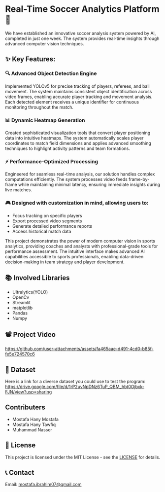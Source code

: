 # Real-Time Soccer Analytics Platform 🎯
We have established an innovative soccer analysis system powered by AI, completed in just one week. The system provides real-time insights through advanced computer vision techniques.
## ✨ Key Features:
### 🔍 Advanced Object Detection Engine 
Implemented YOLOv5 for precise tracking of players, referees, and ball movement. The system maintains consistent object identification across video frames, enabling accurate player tracking and movement analysis. Each detected element receives a unique identifier for continuous monitoring throughout the match.
### 📊 Dynamic Heatmap Generation
Created sophisticated visualization tools that convert player positioning data into intuitive heatmaps. The system automatically scales player coordinates to match field dimensions and applies advanced smoothing techniques to highlight activity patterns and team formations.
### ⚡ Performance-Optimized Processing 
Engineered for seamless real-time analysis, our solution handles complex computations efficiently. The system processes video feeds frame-by-frame while maintaining minimal latency, ensuring immediate insights during live matches.
### 🎮 Designed with customization in mind, allowing users to:

- Focus tracking on specific players
- Export processed video segments
- Generate detailed performance reports
- Access historical match data

This project demonstrates the power of modern computer vision in sports analytics, providing coaches and analysts with professional-grade tools for performance assessment. The intuitive interface makes advanced AI capabilities accessible to sports professionals, enabling data-driven decision-making in team strategy and player development.

## 📚 Involved Libraries 
- Ultralytics(YOLO)
- OpenCv
- Streamlit
- matplotlib
- Pandas
- Numpy
  
## 📽️ Project Video


https://github.com/user-attachments/assets/fa465aae-d491-4cd0-b85f-fe5e724570c6

## 📖 Dataset
Here is a link for a diverse dataset you could use to test the program: https://drive.google.com/file/d/1rP2uvNpDNz6TuP_QBM_hbt0Ojbxk-FJN/view?usp=sharing

## Contributers
- Mostafa Hany Mostafa
- Mostafa Hany Tawfiq
- Muhammad Nasser

## 🧾 License
This project is licensed under the MIT License - see the [LICENSE](https://github.com/Jiro75/Yolo-Tracker/blob/88213e57aed8dddef7cd29e1c519e7247958e2b6/LICENSE) for details.

## 📞 Contact
Email: mostafa.ibrahim07@gmail.com <br>
